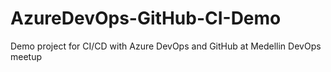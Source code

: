 # AzureDevOps-GitHub-CI-Demo

Demo project for CI/CD with Azure DevOps and GitHub at Medellin DevOps meetup
